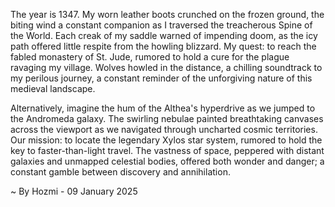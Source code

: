 
The year is 1347.  My worn leather boots crunched on the frozen ground, the biting wind a constant companion as I traversed the treacherous Spine of the World.  Each creak of my saddle warned of impending doom, as the icy path offered little respite from the howling blizzard.  My quest: to reach the fabled monastery of St. Jude, rumored to hold a cure for the plague ravaging my village.  Wolves howled in the distance, a chilling soundtrack to my perilous journey, a constant reminder of the unforgiving nature of this medieval landscape.

Alternatively, imagine the hum of the Althea's hyperdrive as we jumped to the Andromeda galaxy.  The swirling nebulae painted breathtaking canvases across the viewport as we navigated through uncharted cosmic territories. Our mission: to locate the legendary Xylos star system, rumored to hold the key to faster-than-light travel.   The vastness of space, peppered with distant galaxies and unmapped celestial bodies, offered both wonder and danger; a constant gamble between discovery and annihilation.

~ By Hozmi - 09 January 2025
